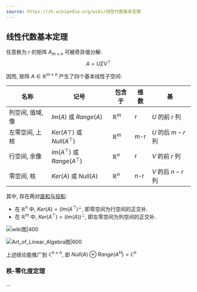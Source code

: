 ```yaml
---
source: https://zh.wikipedia.org/wiki/线性代数基本定理
---
```


## 线性代数基本定理

任意秩为 $r$ 的矩阵 $A_{m\times n}$ 可被奇异值分解: $$A=U\Sigma V^\top$$

因而, 矩阵 $A\in \mathbb{R}^{m\times n}$ 产生了四个基本线性子空间:

| 名称             | 记号                            | 包含于           | 维数 | 基                |
| ---------------- | ------------------------------- | ---------------- | ---- | ----------------- |
| 列空间, 值域, 像 | ${} Im(A)$ 或 ${} Range(A)$           | $\mathbb{R}^{m}$ | r    | $U$ 的前 $r$ 列   |
| 左零空间, 上核   | ${} Ker(A\top)$ 或 ${} Null(A^\top)$  | $\mathbb{R}^{m}$ | m-r  | $U$ 的后 $m-r$ 列 |
| 行空间, 余像     | $Im(A^\top)$ 或 $Range(A^\top)$ | $\mathbb{R}^{n}$ | r    | $V$ 的前 $r$ 列   |
| 零空间, 核       | ${} Ker(A)$ 或 ${} Null(A)$           | $\mathbb{R}^{n}$ | n-r  | $V$ 的后 $n-r$ 列    | 

其中, 存在两对[直和与投影](../向量空间/直和与投影.md):
- 在 $\mathbb{R}^{n}$ 中, ${} Ker(A)=(Im(A^{\top})^{\bot}$, 即零空间为行空间的正交补.
- 在 $\mathbb{R}^{m}$ 中, ${} Ker(A^\top)=(Im(A))^\bot$, 即左零空间为列空间的正交补.

![wiki图|400](../../../attach/矩阵四个线性子空间2.avif)

![Art_of_Linear_Algebra图|600](../../../attach/矩阵四个线性子空间.avif)

上述结论能推广到 $\mathbb{C}^{n\times n}$, 即 ${} Null(A)\oplus Range(A^{H})=\mathbb{C}^{n} {}$

### 秩-零化度定理

...
